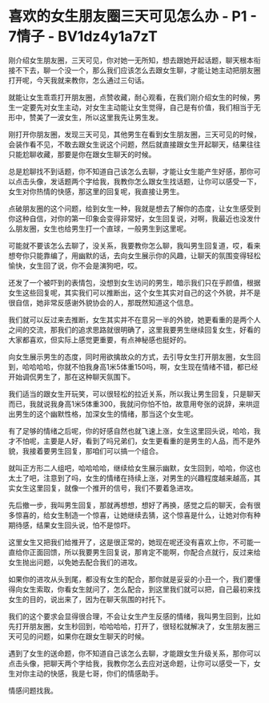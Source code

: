 # 喜欢的女生朋友圈三天可见怎么办 - P1 - 7情子 - BV1dz4y1a7zT

刚介绍女生朋友圈，三天可见，你对她一无所知，想去跟她开起话题，聊天根本衔接不下去，聊一个没一个，那么我们应该怎么去跟女生聊，才能让她主动把朋友圈打开呢，今天我就来教你，怎么通过三句话。

就能让女生乖乖打开朋友圈，点赞收藏，耐心观看，在我们刚介绍女生的时候，男生一定要先对女生主动，对女生主动能让女生觉得，自己是有价值，我们相当于无形中，赞美了一波女生，所以这里我先让男生发。

刚打开你朋友圈，发现三天可见，其他男生在看到女生朋友圈，三天可见的时候，会装作看不见，不敢去跟女生说这个问题，然后就直接跟女生开起聊天，结果往往只能尬聊收藏，那要是你在跟女生聊天的时候。

总是尬聊找不到话题，你不知道自己该怎么去聊，才能让女生能产生好感，那你可以点击头像，发话题两个字给我，我教你怎么跟女生找话题，让你可以感受一下，女生对你热情的快感，那这里的回复呢，我直接让男生。

点破朋友圈的这个问题，给到女生一种，我就是想去了解你的态度，让女生感受到你这种自信，对你的第一印象会变得非常好，女生回复说，对啊，我最近也没发什么朋友圈，女生也给男生打一个直球，一般男生到这里呢。

可能就不要该怎么去聊了，没关系，我要教你怎么聊，我叫男生回复道，哎，看来想夸你只能靠编了，用幽默的话，去向女生展示你的风趣，让聊天的氛围变得轻松愉快，女生回了说，你不会是演狗吧，哎。

还发了一个被吓到的表情包，没想到女生访问的男生，暗示我们只在乎颜值，根据女生这些回复呢，其实我们可以推断出，这个女生其实对自己的这个外貌，并不是很自信，她非常反感谢外貌协会的人，那既然知道这个信息。

我们就可以反过来去推断，女生其实并不在意另一半的外貌，她更看重的是两个人之间的交流，那我们的追求思路就很明确了，这里我要男生继续回复女生，好看的大家都喜欢，但实际上感觉更重要，有点神秘感也挺好的。

向女生展示男生的态度，同时用欲擒故众的方式，去引导女生打开朋友圈，女生回到，哈哈哈哈，你就不怕我身高1米5体重150吗，啊，女生现在情绪不错，都已经开始调侃男生了，那在这种聊天氛围下。

我们适当的跟女生开玩笑，可以很轻松的拉近关系，所以我让男生回复，只是聊天而已，我就说我身高1米5体重300，我就问你怕不怕，故意用夸张的说辞，来哄逗出男生的这个幽默性格，加深女生的情绪，那当这个女生呢。

有了足够的情绪之后呢，你的好感自然也就飞速上涨，女生这里回头说，哈哈，我才不怕呢，主要是人好，看到了吗兄弟们，女生更看重的是男生的人品，而不是外貌，我接着要男生回复，那咱们可以搞一个组合。

就叫正方形二人组吧，哈哈哈哈，继续给女生展示幽默，女生回到，哈哈，你这也太土了吧，注意到了吗，女生的情绪在持续上涨，对男生的兴趣程度越来越高，其实女生这里回复，就像一个推开的信号，我们不要着急进攻。

先后撤一步，我叫男生回复，那就再想想，想好了再换，感觉之后的聊天，会有很多惊喜的，给女生制造一个惊喜，让她继续去猜，这个惊喜是什么，让她对你有种期待感，结果女生回头说，怕不是惊吓。

这里女生又把我们给推开了，这是很正常的，她现在呢还没有喜欢上你，不可能一直给你正面回馈，所以我要男生回复说，那肯定不能啊，你配合点就行，反过来给女生抛出问题，以免她去配合我们的进攻。

如果你的进攻从头到尾，都没有女生的配合，那你就是妥妥的小丑一个，我们要懂得向女生索取，你看女生就问了，怎么配合，到这里我们就可以把，自己最初来找女生的目的，说出来了，因为在聊天氛围的衬托下。

我们的这个要求会显得很合理，不会让女生产生反感的情绪，我叫男生回到，比如先打开朋友圈，女生秒回到，哈哈哈哈，打开了，很轻松就解决了，女生朋友圈三天可见的问题，如果你在跟女生聊天的时候。

遇到了女生的送命题，你不知道自己该怎么去聊，才能跟女生升级关系，那你可以点击头像，把聊天两个字给我，我教你怎么去应对送命题，让你可以感受一下，女生对你主动的快感，我是七哥，你们的情感助手。

情感问题找我。